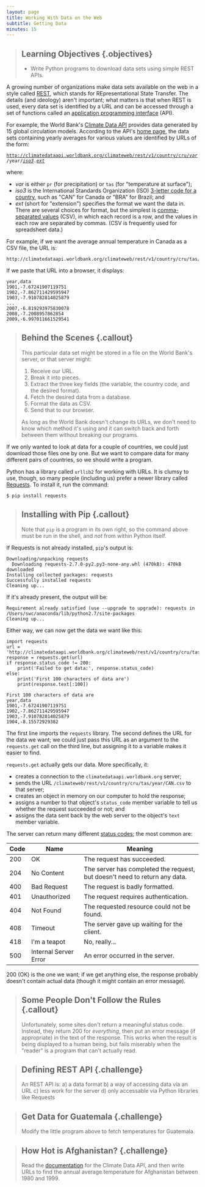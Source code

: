 ```yaml
---
layout: page
title: Working With Data on the Web
subtitle: Getting Data
minutes: 15
---
```

> ## Learning Objectives {.objectives}
>
> *   Write Python programs to download data sets using simple REST APIs.

A growing number of organizations make data sets available on the web in a style called [REST](reference.html#rest),
which stands for REpresentational State Transfer.
The details (and ideology) aren't important;
what matters is that when REST is used,
every data set is identified by a URL
and can be accessed through a set of functions
called an [application programming interface](reference.html#api) (API).

For example,
the World Bank's [Climate Data API](http://data.worldbank.org/developers/climate-data-api)
provides data generated by 15 global circulation models.
According to the API's [home page](http://data.worldbank.org/developers/climate-data-api),
the data sets containing yearly averages for various values are identified by URLs of the form:

<code>http://climatedataapi.worldbank.org/climateweb/rest/v1/country/cru/<u><em>var</em></u>/year/<u><em>iso3</em></u>.<u><em>ext</em></u></code>

where:

*   *var* is either `pr` (for precipitation) or `tas` (for "temperature at surface");
*   *iso3* is the International Standards Organization (ISO)
    [3-letter code for a country](http://en.wikipedia.org/wiki/ISO_3166-1_alpha-3),
    such as "CAN" for Canada or "BRA" for Brazil;
    and
*   *ext* (short for "extension") specifies the format we want the data in.
    There are several choices for format,
    but the simplest is [comma-separated values](reference.html#csv) (CSV),
    in which each record is a row,
    and the values in each row are separated by commas.
    (CSV is frequently used for spreadsheet data.)

For example, if we want the average annual temperature in Canada as a CSV file, the URL is:

~~~
http://climatedataapi.worldbank.org/climateweb/rest/v1/country/cru/tas/year/CAN.csv
~~~

If we paste that URL into a browser, it displays:

~~~
year,data
1901,-7.67241907119751
1902,-7.862711429595947
1903,-7.910782814025879
...
2007,-6.819293975830078
2008,-7.2008957862854
2009,-6.997011661529541
~~~

> ## Behind the Scenes {.callout}
>
> This particular data set might be stored in a file on the World Bank's server,
> or that server might:
>
> 1.  Receive our URL.
> 2.  Break it into pieces.
> 3.  Extract the three key fields (the variable, the country code, and the desired format).
> 4.  Fetch the desired data from a database.
> 5.  Format the data as CSV.
> 6.  Send that to our browser.
>
> As long as the World Bank doesn't change its URLs,
> we don't need to know which method it's using
> and it can switch back and forth between them without breaking our programs.

If we only wanted to look at data for a couple of countries,
we could just download those files one by one.
But we want to compare data for many different pairs of countries,
so we should write a program.

Python has a library called `urllib2` for working with URLs.
It is clumsy to use, though, so many people (including us) prefer
a newer library called [Requests](http://docs.python-requests.org).
To install it, run the command:

~~~ {.bash}
$ pip install requests
~~~

> ## Installing with Pip {.callout}
>
> Note that `pip` is a program in its own right,
> so the command above must be run in the shell,
> and *not* from within Python itself.

If Requests is not already installed,
`pip`'s output is:

~~~ {.output}
Downloading/unpacking requests
  Downloading requests-2.7.0-py2.py3-none-any.whl (470kB): 470kB downloaded
Installing collected packages: requests
Successfully installed requests
Cleaning up...
~~~

If it's already present,
the output will be:

~~~ {.output}
Requirement already satisfied (use --upgrade to upgrade): requests in /Users/swc/anaconda/lib/python2.7/site-packages
Cleaning up...
~~~

Either way,
we can now get the data we want like this:

~~~ {.python}
import requests
url = 'http://climatedataapi.worldbank.org/climateweb/rest/v1/country/cru/tas/year/CAN.csv'
response = requests.get(url)
if response.status_code != 200:
    print('Failed to get data:', response.status_code)
else:
    print('First 100 characters of data are')
    print(response.text[:100])
~~~
~~~ {.output}
First 100 characters of data are
year,data
1901,-7.67241907119751
1902,-7.862711429595947
1903,-7.910782814025879
1904,-8.15572929382
~~~

The first line imports the `requests` library.
The second defines the URL for the data we want;
we could just pass this URL as an argument to the `requests.get` call on the third line,
but assigning it to a variable makes it easier to find.

`requests.get` actually gets our data. More specifically, it:

*   creates a connection to the `climatedataapi.worldbank.org` server;
*   sends the URL `/climateweb/rest/v1/country/cru/tas/year/CAN.csv` to that server;
*   creates an object in memory on our computer to hold the response;
*   assigns a number to that object's `status_code` member variable to tell us whether the request succeeded or not; and
*   assigns the data sent back by the web server to the object's `text` member variable.

The server can return many different [status codes](reference.html#http-status-code);
the most common are:

|Code|Name                 |Meaning                                                                   |
|----|---------------------|--------------------------------------------------------------------------|
|200 |OK                   |The request has succeeded.                                                |
|204 |No Content           |The server has completed the request, but doesn't need to return any data.|
|400 |Bad Request          |The request is badly formatted.                                           |
|401 |Unauthorized         |The request requires authentication.                                      |
|404 |Not Found            |The requested resource could not be found.                                |
|408 |Timeout              |The server gave up waiting for the client.                                |
|418 |I'm a teapot         |No, really...                                                             |
|500 |Internal Server Error|An error occurred in the server.                                          |

200 (OK) is the one we want;
if we get anything else, the response probably doesn't contain actual data
(though it might contain an error message).

> ## Some People Don't Follow the Rules {.callout}
>
> Unfortunately, some sites don't return a meaningful status code.
> Instead, they return 200 for *everything*,
> then put an error message (if appropriate) in the text of the response.
> This works when the result is being displayed to a human being,
> but fails miserably when the "reader" is a program that can't actually read.

> ## Defining REST API {.challenge}
>
> An REST API is:
> a) a data format
> b) a way of accessing data via an URL
> c) less work for the server
> d) only accessable via Python libraries like Requests

> ## Get Data for Guatemala {.challenge}
> 
> Modify the little program above to fetch temperatures for Guatemala.

> ## How Hot is Afghanistan? {.challenge}
> 
> Read the [documentation](http://data.worldbank.org/developers/climate-data-api) for the Climate Data API,
> and then write URLs to find the annual average temperature for Afghanistan between 1980 and 1999.
